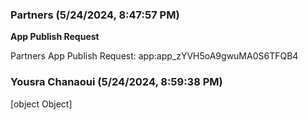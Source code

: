 ### Partners (5/24/2024, 8:47:57 PM)

**App Publish Request**

Partners App Publish Request:
app:app_zYVH5oA9gwuMA0S6TFQB4

### Yousra Chanaoui (5/24/2024, 8:59:38 PM)

[object Object]
